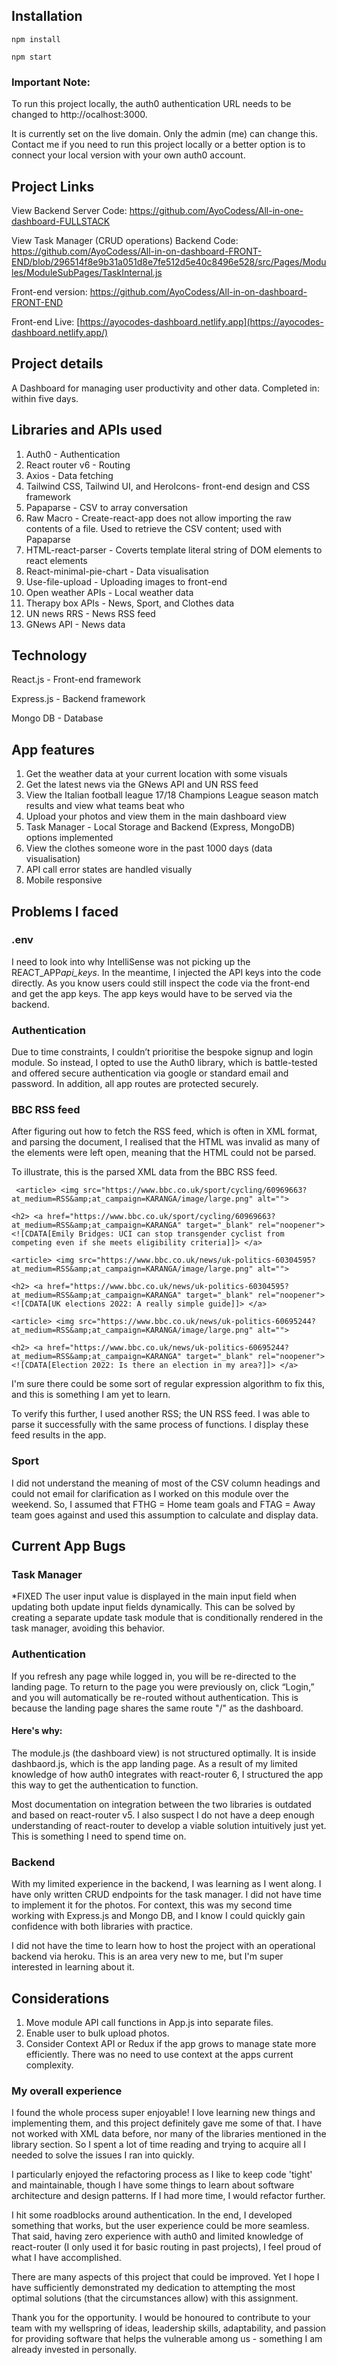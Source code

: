 ## Installation

```
npm install
```

```
npm start
```

### Important Note:

To run this project locally, the auth0 authentication URL needs to be changed to http://ocalhost:3000.

It is currently set on the live domain. Only the admin (me) can change this. Contact me if you need to run this project locally or a better option is to connect your local version with your own auth0 account.

## Project Links

View Backend Server Code: https://github.com/AyoCodess/All-in-one-dashboard-FULLSTACK

View Task Manager (CRUD operations) Backend Code: https://github.com/AyoCodess/All-in-on-dashboard-FRONT-END/blob/296514f8e9b31a051d8e7fe512d5e40c8496e528/src/Pages/Modules/ModuleSubPages/TaskInternal.js

Front-end version: https://github.com/AyoCodess/All-in-on-dashboard-FRONT-END

Front-end Live: [https://ayocodes-dashboard.netlify.app](https://ayocodes-dashboard.netlify.app/)

## Project details

A Dashboard for managing user productivity and other data.
Completed in: within five days.

## Libraries and APIs used

1. Auth0 - Authentication
2. React router v6 - Routing
3. Axios - Data fetching
4. Tailwind CSS, Tailwind UI, and HeroIcons- front-end design and CSS framework
5. Papaparse - CSV to array conversation
6. Raw Macro - Create-react-app does not allow importing the raw contents of a file. Used to retrieve the CSV content; used with Papaparse
7. HTML-react-parser - Coverts template literal string of DOM elements to react elements
8. React-minimal-pie-chart - Data visualisation
9. Use-file-upload - Uploading images to front-end
10. Open weather APIs - Local weather data
11. Therapy box APIs - News, Sport, and Clothes data
12. UN news RRS - News RSS feed
13. GNews API - News data

## Technology

React.js - Front-end framework

Express.js - Backend framework

Mongo DB - Database

## App features

1. Get the weather data at your current location with some visuals
2. Get the latest news via the GNews API and UN RSS feed
3. View the Italian football league 17/18 Champions League season match results and view what teams beat who
4. Upload your photos and view them in the main dashboard view
5. Task Manager - Local Storage and Backend (Express, MongoDB) options implemented
6. View the clothes someone wore in the past 1000 days (data visualisation)
7. API call error states are handled visually
8. Mobile responsive

## Problems I faced

### .env

I need to look into why IntelliSense was not picking up the REACT_APP*api_keys*. In the meantime, I injected the API keys into the code directly. As you know users could still inspect the code via the front-end and get the app keys. The app keys would have to be served via the backend.

### Authentication

Due to time constraints, I couldn’t prioritise the bespoke signup and login module. So instead, I opted to use the Auth0 library, which is battle-tested and offered secure authentication via google or standard email and password. In addition, all app routes are protected securely.

### BBC RSS feed

After figuring out how to fetch the RSS feed, which is often in XML format, and parsing the document, I realised that the HTML was invalid as many of the elements were left open, meaning that the HTML could not be parsed.

To illustrate, this is the parsed XML data from the BBC RSS feed.

```
 <article> <img src="https://www.bbc.co.uk/sport/cycling/60969663?at_medium=RSS&amp;at_campaign=KARANGA/image/large.png" alt="">

<h2> <a href="https://www.bbc.co.uk/sport/cycling/60969663?at_medium=RSS&amp;at_campaign=KARANGA" target="_blank" rel="noopener"> <![CDATA[Emily Bridges: UCI can stop transgender cyclist from competing even if she meets eligibility criteria]]> </a>

<article> <img src="https://www.bbc.co.uk/news/uk-politics-60304595?at_medium=RSS&amp;at_campaign=KARANGA/image/large.png" alt="">

<h2> <a href="https://www.bbc.co.uk/news/uk-politics-60304595?at_medium=RSS&amp;at_campaign=KARANGA" target="_blank" rel="noopener"> <![CDATA[UK elections 2022: A really simple guide]]> </a>

<article> <img src="https://www.bbc.co.uk/news/uk-politics-60695244?at_medium=RSS&amp;at_campaign=KARANGA/image/large.png" alt="">

<h2> <a href="https://www.bbc.co.uk/news/uk-politics-60695244?at_medium=RSS&amp;at_campaign=KARANGA" target="_blank" rel="noopener"> <![CDATA[Election 2022: Is there an election in my area?]]> </a>
```

I'm sure there could be some sort of regular expression algorithm to fix this, and this is something I am yet to learn.

To verify this further, I used another RSS; the UN RSS feed. I was able to parse it successfully with the same process of functions. I display these feed results in the app.

### Sport

I did not understand the meaning of most of the CSV column headings and could not email for clarification as I worked on this module over the weekend. So, I assumed that FTHG = Home team goals and FTAG = Away team goes against and used this assumption to calculate and display data.

## Current App Bugs

### Task Manager

\*FIXED
The user input value is displayed in the main input field when updating both update input fields dynamically.
This can be solved by creating a separate update task module that is conditionally rendered in the task manager, avoiding this behavior.

### Authentication

If you refresh any page while logged in, you will be re-directed to the landing page. To return to the page you were previously on, click “Login,” and you will automatically be re-routed without authentication. This is because the landing page shares the same route "/" as the dashboard.

#### Here's why:

The module.js (the dashboard view) is not structured optimally. It is inside dashbaord.js, which is the app landing page. As a result of my limited knowledge of how auth0 integrates with react-router 6, I structured the app this way to get the authentication to function.

Most documentation on integration between the two libraries is outdated and based on react-router v5. I also suspect I do not have a deep enough understanding of react-router to develop a viable solution intuitively just yet. This is something I need to spend time on.

### Backend

With my limited experience in the backend, I was learning as I went along. I have only written CRUD endpoints for the task manager. I did not have time to implement it for the photos. For context, this was my second time working with Express.js and Mongo DB, and I know I could quickly gain confidence with both libraries with practice.

I did not have the time to learn how to host the project with an operational backend via heroku. This is an area very new to me, but I'm super interested in learning about it.

## Considerations

1. Move module API call functions in App.js into separate files.
2. Enable user to bulk upload photos.
3. Consider Context API or Redux if the app grows to manage state more efficiently. There was no need to use context at the apps current complexity.

### My overall experience

I found the whole process super enjoyable! I love learning new things and implementing them, and this project definitely gave me some of that. I have not worked with XML data before, nor many of the libraries mentioned in the library section. So I spent a lot of time reading and trying to acquire all I needed to solve the issues I ran into quickly.

I particularly enjoyed the refactoring process as I like to keep code 'tight' and maintainable, though I have some things to learn about software architecture and design patterns. If I had more time, I would refactor further.

I hit some roadblocks around authentication. In the end, I developed something that works, but the user experience could be more seamless. That said, having zero experience with auth0 and limited knowledge of react-router (I only used it for basic routing in past projects), I feel proud of what I have accomplished.

There are many aspects of this project that could be improved. Yet I hope I have sufficiently demonstrated my dedication to attempting the most optimal solutions (that the circumstances allow) with this assignment.

Thank you for the opportunity. I would be honoured to contribute to your team with my wellspring of ideas, leadership skills, adaptability, and passion for providing software that helps the vulnerable among us - something I am already invested in personally.
